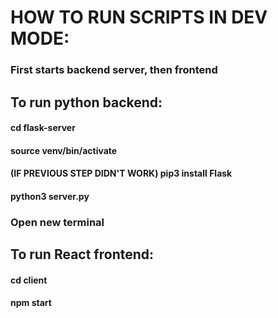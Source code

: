 # HOW TO RUN SCRIPTS IN DEV MODE:
### First starts backend server, then frontend

## To run python backend:
#### cd flask-server
#### source venv/bin/activate
#### (IF PREVIOUS STEP DIDN'T WORK) pip3 install Flask
#### python3 server.py

### Open new terminal

## To run React frontend:
#### cd client
#### npm start
